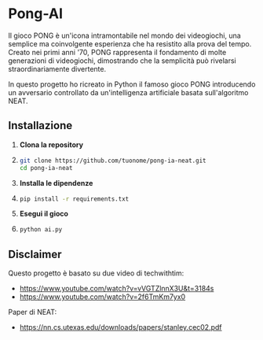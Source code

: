 # Pong-AI
Il gioco PONG è un'icona intramontabile nel mondo dei videogiochi, una semplice ma coinvolgente esperienza che ha resistito alla prova del tempo. Creato nei primi anni '70, PONG rappresenta il fondamento di molte generazioni di videogiochi, dimostrando che la semplicità può rivelarsi straordinariamente divertente.

In questo progetto ho ricreato in Python il famoso gioco PONG introducendo un avversario controllato da un'intelligenza artificiale basata sull'algoritmo NEAT.

## Installazione
1. **Clona la repository**
1. ```bash
   git clone https://github.com/tuonome/pong-ia-neat.git
   cd pong-ia-neat
2. **Installa le dipendenze**
2. ```bash
   pip install -r requirements.txt
3. **Esegui il gioco**
3. ```bash
   python ai.py

## Disclaimer
Questo progetto è basato su due video di techwithtim:
- https://www.youtube.com/watch?v=vVGTZlnnX3U&t=3184s
- https://www.youtube.com/watch?v=2f6TmKm7yx0
  
Paper di NEAT: 
- https://nn.cs.utexas.edu/downloads/papers/stanley.cec02.pdf

